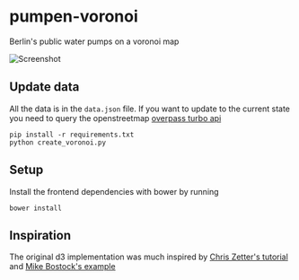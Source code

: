 # pumpen-voronoi
Berlin's public water pumps on a voronoi map

![Screenshot](https://raw.githubusercontent.com/k-nut/pumpen-voronoi/master/screenshot.png)


## Update data
All the data is in the `data.json` file.
If you want to update to the current state you need to query the openstreetmap [overpass turbo api ](http://overpass-turbo.eu/s/cjg)
```
pip install -r requirements.txt
python create_voronoi.py
```

## Setup
Install the frontend dependencies with bower by running 
```
bower install
```

## Inspiration
The original d3 implementation was much inspired by [Chris Zetter's tutorial](http://chriszetter.com/blog/2014/06/15/building-a-voronoi-map-with-d3-and-leaflet/)
and [Mike Bostock's example](http://bl.ocks.org/mbostock/406036.)
